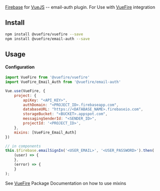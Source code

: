 [Firebase](https://firebase.google.com/docs/web/setup) for [VueJS](https://vuejs.org/) -- email-auth plugin.
For Use with [VueFire](https://github.com/nigeltiany/vuefire) integration

## Install

```bash
npm install @vuefire/vuefire --save
npm install @vuefire/email-auth --save
```

## Usage
#### Configuration
```js
import VueFire from '@vuefire/vuefire'
import VueFire_Email_Auth from '@vuefire/email-auth'

Vue.use(VueFire, {
    project: {
        apiKey: "<API_KEY>",
        authDomain: "<PROJECT_ID>.firebaseapp.com",
        databaseURL: "https://<DATABASE_NAME>.firebaseio.com",
        storageBucket: "<BUCKET>.appspot.com",
        messagingSenderId: "<SENDER_ID>",
        projectId: '<PROJECT_ID>',
    },
    mixins: [VueFire_Email_Auth]
})

// in components
this.$firebase.emailSignIn('<USER_EMAIL>', '<USER_PASSWORD>').then(
    (user) => {
    },
    (error) => {
    }	
);
```
See [VueFire](https://github.com/nigeltiany/vuefire) Package Documentation on how to use mixins
